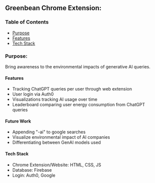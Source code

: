## Greenbean Chrome Extension:

### Table of Contents
- [Purpose](#purpose)
- [Features](#features)
- [Tech Stack](#tech-stack)


### Purpose: 

Bring awareness to the environmental impacts of generative AI queries.



#### Features
- Tracking ChatGPT queries per user through web extension
- User login via Auth0
- Visualizations tracking AI usage over time
- Leaderboard comparing user energy consumption from ChatGPT queries

#### Future Work
- Appending "-ai" to google searches
- Visualize environmental impact of AI companies
- Differentiating between GenAI models used

#### Tech Stack
- Chrome Extension/Website: HTML, CSS, JS
- Database: Firebase
- Login: Auth0, Google
